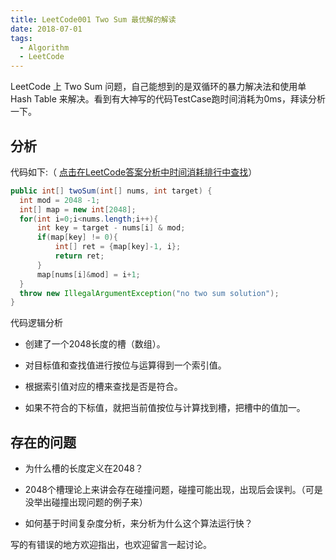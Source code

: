 ```yaml
---
title: LeetCode001 Two Sum 最优解的解读
date: 2018-07-01
tags:
  - Algorithm
  - LeetCode
---
```



LeetCode 上 Two Sum 问题，自己能想到的是双循环的暴力解决法和使用单 Hash Table 来解决。看到有大神写的代码TestCase跑时间消耗为0ms，拜读分析一下。

## 分析

代码如下:（ [点击在LeetCode答案分析中时间消耗排行中查找](https://leetcode.com/problems/two-sum/)）

```java
public int[] twoSum(int[] nums, int target) {
  int mod = 2048 -1;
  int[] map = new int[2048];
  for(int i=0;i<nums.length;i++){
      int key = target - nums[i] & mod;
      if(map[key] != 0){
          int[] ret = {map[key]-1, i};
          return ret;
      }
      map[nums[i]&mod] = i+1;
  }
  throw new IllegalArgumentException("no two sum solution");
}
```

代码逻辑分析

- 创建了一个2048长度的槽（数组）。

- 对目标值和查找值进行按位与运算得到一个索引值。

- 根据索引值对应的槽来查找是否是符合。

- 如果不符合的下标值，就把当前值按位与计算找到槽，把槽中的值加一。

## 存在的问题

- 为什么槽的长度定义在2048？

- 2048个槽理论上来讲会存在碰撞问题，碰撞可能出现，出现后会误判。（可是没举出碰撞出现问题的例子来）

- 如何基于时间复杂度分析，来分析为什么这个算法运行快？

写的有错误的地方欢迎指出，也欢迎留言一起讨论。
